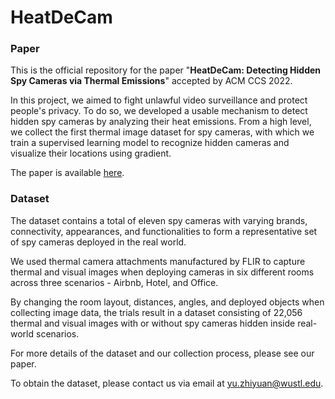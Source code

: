 # HeatDeCam

### Paper

This is the official repository for the paper "**HeatDeCam: Detecting Hidden Spy Cameras via Thermal Emissions**" accepted by ACM CCS 2022. 

In this project, we aimed to fight unlawful video surveillance and protect people's privacy. To do so, we developed a usable mechanism to detect hidden spy cameras by analyzing their heat emissions. From a high level, we collect the first thermal image dataset for spy cameras, with which we train a supervised learning model to recognize hidden cameras and visualize their locations using gradient.

The paper is available [here](https://dl.acm.org/doi/10.1145/3548606.3560669).

### Dataset

The dataset contains a total of eleven spy cameras with varying brands, connectivity, appearances, and functionalities to form a representative set of spy cameras deployed in the real world.

We used thermal camera attachments manufactured by FLIR to capture thermal and visual images when deploying cameras in six different rooms across three scenarios - Airbnb, Hotel, and Office.

By changing the room layout, distances, angles, and deployed objects when collecting image data, the trials result in a dataset consisting of 22,056 thermal and visual images with or without spy cameras hidden inside real-world scenarios.

For more details of the dataset and our collection process, please see our paper.

To obtain the dataset, please contact us via email at yu.zhiyuan@wustl.edu.